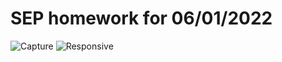 # SEP homework for 06/01/2022
![Capture](https://user-images.githubusercontent.com/71951530/171545487-2be408a4-c37d-4192-ba9f-eb2966d57f24.PNG)
![Responsive](https://user-images.githubusercontent.com/71951530/171546297-e0475b4e-abbb-41f6-ae6c-2c9cc40a9f1a.PNG)
